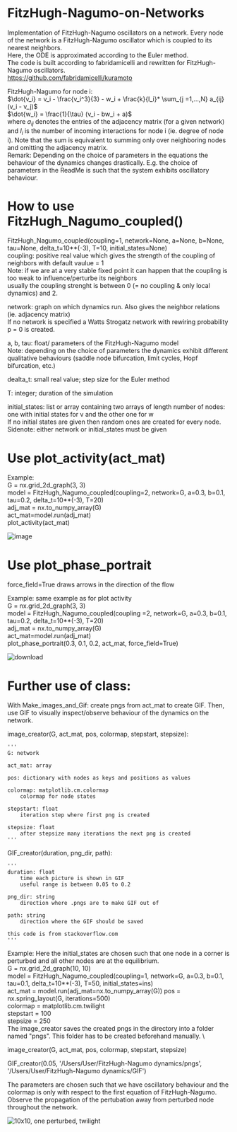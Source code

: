 # FitzHugh-Nagumo-on-Networks
Implementation of FitzHugh-Nagumo oscillators on a network.
Every node of the network is a FitzHugh-Nagumo oscillator which is coupled to its nearest neighbors. \
Here, the ODE is approximated according to the Euler method. \
The code is built according to fabridamicelli and rewritten for FitzHugh-Nagumo oscillators. \
https://github.com/fabridamicelli/kuramoto

FitzHugh-Nagumo for node i: \
$\dot{v_i} = v_i - \frac{v_i^3}{3} - w_i + \frac{k}{I_i}* \sum_{j =1,...,N} a_{ij} (v_i - v_j)$ \
$\dot{w_i} = \frac{1}{\tau} (v_i - bw_i + a)$ \
where $a_{ij}$ denotes the entries of the adjacency matrix (for a given network) and $I_i$ is the number of incoming interactions for node i (ie. degree of node i). Note that the sum is equivalent to summing only over neighboring nodes and omitting the adjacency matrix. \
Remark: Depending on the choice of parameters in the equations the behaviour of the dynamics changes drastically. E.g. the choice of parameters in the ReadMe is such that the system exhibits oscillatory behaviour.

# How to use FitzHugh_Nagumo_coupled()
FitzHugh_Nagumo_coupled(coupling=1, network=None, a=None, b=None, tau=None, delta_t=10**(-3), T=10, initial_states=None) \
coupling: positive real value which gives the strength of the coupling of neighbors with default vaulue = 1\
          Note: if we are at a very stable fixed point it can happen that the coupling is too weak to influence/perturbe its neighbors \
          usually the coupling strenght is between 0 (= no coupling & only local dynamics) and 2.
          
network: graph on which dynamics run. Also gives the neighbor relations (ie. adjacency matrix) \
         If no network is specified a Watts Strogatz network with rewiring probability p = 0 is created.
         
a, b, tau: float/ parameters of the FitzHugh-Nagumo model \
           Note: depending on the choice of parameters the dynamics exhibit different qualitative behaviours (saddle node bifurcation, limit cycles,                  Hopf bifurcation, etc.)

dealta_t: small real value; step size for the Euler method 

T: integer; duration of the simulation

initial_states: list or array containing two arrays of length number of nodes: one with initial states for v and the other one for w \
If no initial states are given then random ones are created for every node. \
Sidenote: either network or initial_states must be given
          
# Use plot_activity(act_mat)
Example: \
G = nx.grid_2d_graph(3, 3) \
model = FitzHugh_Nagumo_coupled(coupling=2, network=G, a=0.3, b=0.1, tau=0.2, delta_t=10**(-3), T=20) \
adj_mat = nx.to_numpy_array(G) \
act_mat=model.run(adj_mat) \
plot_activity(act_mat)


![image](https://user-images.githubusercontent.com/104760326/188576765-893c7b97-43e5-458e-85de-4273d5efa95b.png)


# Use plot_phase_portrait
force_field=True draws arrows in the direction of the flow 

Example: same example as for plot activity \
          G = nx.grid_2d_graph(3, 3) \
          model = FitzHugh_Nagumo_coupled(coupling
          =2, network=G, a=0.3, b=0.1, tau=0.2, delta_t=10**(-3), T=20) \
          adj_mat = nx.to_numpy_array(G) \
          act_mat=model.run(adj_mat) \
          plot_phase_portrait(0.3, 0.1, 0.2, act_mat, force_field=True)
         

![download](https://user-images.githubusercontent.com/104760326/188612773-91fcc9eb-a876-48ba-b8ce-1a9c740a492f.png)


# Further use of class: 
With Make_images_and_Gif: create pngs from act_mat to create GIF. Then, use GIF to visually inspect/observe behaviour of the dynamics on the network. 

image_creator(G, act_mat, pos, colormap, stepstart, stepsize):

    '''
    G: network
    
    act_mat: array
    
    pos: dictionary with nodes as keys and positions as values
    
    colormap: matplotlib.cm.colormap
        colormap for node states
        
    stepstart: float
        iteration step where first png is created
    
    stepsize: float
        after stepsize many iterations the next png is created
    '''
    
   
GIF_creator(duration, png_dir, path):

    '''
    duration: float
        time each picture is shown in GIF
        useful range is between 0.05 to 0.2 
        
    png_dir: string
        direction where .pngs are to make GIF out of
    
    path: string
        direction where the GIF should be saved
        
    this code is from stackoverflow.com
    '''
    
    
    
Example: Here the initial_states are chosen such that one node in a corner is perturbed and all other nodes are at the equilibrium. \
G = nx.grid_2d_graph(10, 10) \
model = FitzHugh_Nagumo_coupled(coupling=1, network=G, a=0.3, b=0.1, tau=0.1, delta_t=10**(-3), T=50, initial_states=ins) \
act_mat = model.run(adj_mat=nx.to_numpy_array(G))
pos = nx.spring_layout(G, iterations=500) \
colormap = matplotlib.cm.twilight \
stepstart = 100 \
stepsize = 250 \
The image_creator saves the created pngs in the directory into a folder named "pngs". This folder has to be created beforehand manually. \


image_creator(G, act_mat, pos, colormap, stepstart, stepsize)

GIF_creator(0.05, '/Users/User/FitzHugh-Nagumo dynamics/pngs', '/Users/User/FitzHugh-Nagumo dynamics/GIF')


The parameters are chosen such that we have oscillatory behaviour and the colormap is only with respect to the first equation of FitzHugh-Nagumo. \
Observe the propagation of the pertubation away from perturbed node throughout the network.


![10x10, one perturbed, twilight](https://user-images.githubusercontent.com/104760326/188586292-599d7e96-57f2-4e70-a445-8ad671d5f781.gif)





